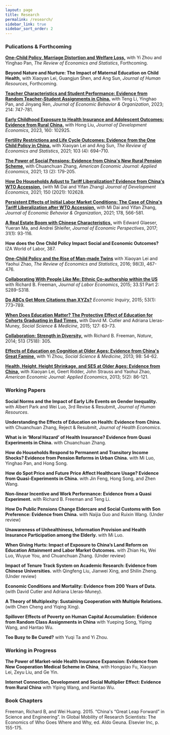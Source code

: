 ```yaml
---
layout: page
title: Research
permalink: /research/
sidebar_link: true
sidebar_sort_order: 2
---
```



### Pulications & Forthcoming

[**One-Child Policy, Marriage Distortion and Welfare Loss,**](https://doi.org/10.1162/rest_a_01332)
 with Yi Zhou and Yinghao Pan, *The Review of Economics and Statistics*, Forthcoming.

**Beyond Nature and Nurture: The Impact of Maternal Education on Child Health,** with Xiaoyan Lei, Guangjun Shen, and Ang Sun, *Journal of Human Resources*, Forthcoming.

[**Teacher Characteristics and Student Performance: Evidence from Random Teacher-Student Assignments in China.**](https://www.sciencedirect.com/science/article/pii/S0167268123003128) with Teng Li, Yinghao Pan, and Jinyang Ren, *Journal of Economic Behavior & Organization*, 2023; 214: 747-781.


[**Early Childhood Exposure to Health Insurance and Adolescent Outcomes: Evidence from Rural China.**](https://doi.org/10.1016/j.jdeveco.2022.102925) with Hong Liu, *Journal of Development Economics*, 2023, 160: 102925.

[**Fertility Restrictions and Life Cycle Outcomes: Evidence from the One Child Policy in China.**](https://direct.mit.edu/rest/article-abstract/103/4/694/97774/Fertility-Restrictions-and-Life-Cycle-Outcomes?redirectedFrom=fulltext)
 with Xiaoyan Lei and Ang Sun, *The Review of Economics and Statistics*, 2021; 103 (4): 694–710.

[**The Power of Social Pensions: Evidence from China's New Rural Pension Scheme,**](https://www.aeaweb.org/articles?id=10.1257/app.20170789) with Chuanchuan Zhang, *American Economic Journal: Applied Economics*, 2021; 13 (2): 179-205.

[**How Do Households Adjust to Tariff Liberalization? Evidence from China's WTO Accession,**](https://www.sciencedirect.com/science/article/abs/pii/S0304387821000055) (with Mi Dai and Yifan Zhang) *Journal of Development Economics*, 2021; 150 (2021): 102628.

[**Persistent Effects of Initial Labor Market Conditions: The Case of China's Tariff Liberalization after WTO Accession,**](https://www.sciencedirect.com/science/article/abs/pii/S0167268120302584) with Mi Dai and Yifan Zhang, *Journal of Economic Behavior & Organization*, 2021; 178, 566-581.

[**A Real Estate Boom with Chinese Characteristics,**](https://www.aeaweb.org/articles?id=10.1257/jep.31.1.93) with Edward Glaeser, Yueran Ma, and Andrei Shleifer, *Journal of Economic Perspectives*, 2017; 31(1): 93-116.

**How does the One Child Policy Impact Social and Economic Outcomes?** IZA World of Labor, 387.

[**One-Child Policy and the Rise of Man-made Twins**](https://direct.mit.edu/rest/article-abstract/98/3/467/58356/One-Child-Policy-and-the-Rise-of-Man-Made-Twins?redirectedFrom=fulltext) with Xiaoyan Lei and Yaohui Zhao, *The Review of Economics and Statistics*, 2016; 98(3), 467-476.

[**Collaborating With People Like Me: Ethnic Co-authorship within the US**](https://www.journals.uchicago.edu/doi/abs/10.1086/678973) with Richard B. Freeman, *Journal of Labor Economics*, 2015; 33.S1 Part 2: S289-S318.


[**Do ABCs Get More Citations than XYZs?**](http://onlinelibrary.wiley.com/doi/10.1111/ecin.12125/abstract) *Economic Inquiry*, 2015; 53(1): 773–789.


[**When Does Education Matter? The Protective Effect of Education for Cohorts Graduating in Bad Times,**](https://www.sciencedirect.com/science/article/abs/pii/S0277953614004961) with David M. Cutler and Adriana Lleras-Muney, *Social Science & Medicine*, 2015; 127: 63–73.

[**Collaboration: Strength in Diversity,**](https://www.nature.com/articles/513305a) with Richard B. Freeman,  *Nature*, 2014; 513 (7518): 305.

[**Effects of Education on Cognition at Older Ages: Evidence from China's Great Famine,**](https://www.sciencedirect.com/science/article/abs/pii/S0277953613004735) with Yi Zhou, *Social Science & Medicine*, 2013; 98: 54-62.

[**Health, Height, Height Shrinkage, and SES at Older Ages: Evidence from China,**](https://www.aeaweb.org/articles?id=10.1257/app.5.2.86) with Xiaoyan Lei, Geert Ridder, John Strauss and Yaohui Zhao, *American Economic Journal: Applied Economics*, 2013; 5(2): 86-121.





### Working Papers

**Social Norms and the Impact of Early Life Events on Gender Inequality.** with Albert Park and Wei Luo, 3rd Revise & Resubmit, *Journal of Human Resources*.

**Understanding the Effects of Education on Health: Evidence from China.** with Chuanchuan Zhang, Reject & Resubmit, *Journal of Health Economics*.

**What is in ‘Moral Hazard’ of Health Insurance? Evidence from Quasi Experiments in China.** with Chuanchuan Zhang.

**How do Households Respond to Permanent and Transitory Income Shocks? Evidence from Pension Reforms in Urban China.** with Mi Luo, Yinghao Pan, and Hong Song.

**How do Spot Price and Future Price Affect Healthcare Usage? Evidence from Quasi-Experiments in China.** with Jin Feng, Hong Song, and Zhen Wang.

**Non-linear Incentive and Work Performance: Evidence from a Quasi Experiment.** with Richard B. Freeman and Teng Li.  

**How Do Public Pensions Change Eldercare and Social Customs with Son Preference: Evidence from China.** with Naijia Guo and Ruixin Wang.  (Under review)

**Unawareness of Unhealthiness, Information Provision and Health Insurance Participation among the Elderly.** with Mi Luo.  

**When Giving Hurts: Impact of Exposure to China’s Land Reform on Education Attainment and Labor Market Outcomes.** with Zhian Hu, Wei Luo, Wuyue You, and Chuanchuan Zhang. (Under review)

**Impact of Tenure Track System on Academic Research: Evidence from Chinese Universities.** with Qingfeng Liu, Jianwei Xing, and Shilin Zheng. (Under review)

**Economic Conditions and Mortality: Evidence from 200 Years of Data.** (with David Cutler and Adriana Lleras-Muney).

**A Theory of Multiplexity: Sustaining Cooperation with Multiple Relations.** (with Chen Cheng and Yiqing Xing). 

**Spillover Effects of Poverty on Human Capital Accumulation: Evidence from Random Class Assignments in China** with Yueping Song, Yiping Wang, and Hantao Wu. 

**Too Busy to Be Cured?** with Yuqi Ta and Yi Zhou.



### Working in Progress

**The Power of Market-wide Health Insurance Expansion: Evidence from New Cooperation Medical Scheme in China**, with Hongqiao Fu, Xiaoyan Lei, Zeyu Liu, and Ge Yin.


**Internet Connection, Development and Social Multiplier Effect: Evidence from Rural China** with Yiping Wang, and Hantao Wu.



### Book Chapters

Freeman, Richard B, and Wei Huang. 2015. “China's “Great Leap Forward” in Science and Engineering”. In Global Mobility of Research Scientists: The Economics of Who Goes Where and Why, ed. AIdo Geuna. Elsevier Inc, p. 155-175.

